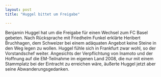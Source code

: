```yaml
---
layout: post
title: "Huggel bittet um Freigabe"

---
```


Benjamin Huggel hat um die Freigabe für einen Wechsel zum FC Basel gebeten. Nach Rücksprache mit Friedhelm Funkel erklärte Heribert Bruchhagen, dem Schweizer bei einem adäquaten Angebot keine Steine in den Weg legen zu wollen. Huggel fühle sich in Frankfurt zwar wohl, so der Vorstandschef weiter. Angesichts der Verpflichtung von Inamoto und der Hoffnung auf die EM-Teilnahme im eigenen Land 2008, die nur mit einem Stammplatz bei der Eintracht zu erreichen wäre, äußerte Huggel jetzt aber seine Abwanderungsgedanken.



